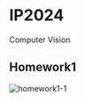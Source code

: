 # IP2024
Computer Vision
## Homework1
![homework1-1](https://github.com/user-attachments/assets/6705b238-dc46-4466-9fd3-7885bd29cd59)

